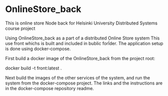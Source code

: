 # OnlineStore_back

This is online store Node back for Helsinki University Distributed Systems course project

Using OnlineStore_back  as a part of a distributed Online Store system
This use front whichs is built and included in bublic forĺder. 
The application setup is done using docker-compose.

First build a docker image of the OnlineStore_back from the project root:

docker build -t front:latest .

Next build the images of the other services of the system, and run the system from the docker-compose project. The links and the instructions are in the docker-compose repository readme.
